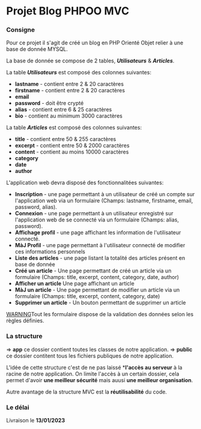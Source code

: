 # Projet Blog PHPOO MVC

### Consigne
Pour ce projet il s'agit de créé un blog en PHP Orienté Objet relier à une base de donnée MYSQL.

La base de donnée se compose de 2 tables, ***Utilisateurs*** & ***Articles***.

La table ***Utilisateurs*** est composé des colonnes suivantes:
 - **lastname** - contient entre 2 & 20 caractères
 - **firstname** - contient entre 2 & 20 caractères
 - **email**
 - **password** - doit être crypté
 - **alias** - contient entre 6 & 25 caractères
 - **bio** - contient au minimum 3000 caractères

La table ***Articles*** est composé des colonnes suivantes:
 - **title** - contient entre 50 & 255 caractères
 - **excerpt** - contient entre 50 & 2000 caractères
 - **content** - contient au moins 10000 caractères
 - **category**
 - **date**
 - **author**

L'application web devra disposé des fonctionnalitées suivantes:
 - **Inscription** - une page permettant à un utilisateur de créé un compte sur l'application web via un formulaire (Champs: lastname, firstname, email, password, alias).
 - **Connexion** - une page permettant à un utilisateur enregistré sur l'application web de se connecté via un formulaire (Champs: alias, password).
 - **Affichage profil** - une page affichant les information de l'utilisateur connecté.
 - **MàJ Profil** - une page permettant à l'utilisateur connecté de modifier ces informations personnels
 - **Liste des articles** - une page listant la totalité des articles présent en base de donnée
 - **Créé un article** - Une page permettant de créé un article via un formulaire (Champs: title, excerpt, content, category, date, author)
 - **Afficher un article** Une page affichant un article
 - **MàJ un article** - Une page permettant de modifier un article via un formulaire (Champs: title, excerpt, content, category, date)
 - **Supprimer un article** - Un bouton permettant de supprimer un article

[WARNING](../public/images/téléchargement.jpeg)Tout les formulaire dispose de la validation des données selon les règles définies.

### La structure
=> **app** ce dossier contient toutes les classes de notre application.
=> **public** ce dossier contitent tous les fichiers publiques de notre application.

L'idée de cette structure c'est de ne pas laissé ***l'accès au serveur** à la racine de notre application. On limite l'accès à un certain dossier, cela permet d'avoir **une meilleur sécurité** mais auusi **une meilleur organisation**.

Autre avantage de la structure MVC est la **réutilisabilité** du code.

### Le délai
Livraison le **13/01/2023**